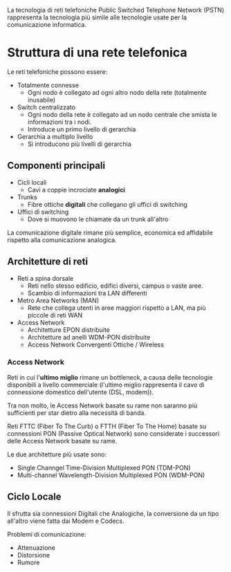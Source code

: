 La tecnologia di reti telefoniche Public Switched Telephone Network (PSTN) rappresenta la tecnologia più simile alle tecnologie usate per la comunicazione informatica.

# Struttura di una rete telefonica
Le reti telefoniche possono essere:
- Totalmente connesse
	- Ogni nodo è collegato ad ogni altro nodo della rete (totalmente inusabile)
- Switch centralizzato
	- Ogni nodo della rete è collegato ad un nodo centrale che smista le informazioni tra i nodi.
	- Introduce un primo livello di gerarchia
- Gerarchia a multiplo livello
	- Si introducono più livelli di gerarchia

## Componenti principali
- Cicli locali
	- Cavi a coppie incrociate **analogici**
- Trunks
	- Fibre ottiche **digitali** che collegano gli uffici di switching
- Uffici di switching
	- Dove si muovono le chiamate da un trunk all'altro

La comunicazione digitale rimane più semplice, economica ed affidabile rispetto alla comunicazione analogica.

## Architetture di reti
- Reti a spina dorsale
	- Reti nello stesso edificio, edifici diversi, campus o vaste aree.
	- Scambio di informazioni tra LAN differenti
- Metro Area Networks (MAN)
	- Rete che collega utenti in aree maggiori rispetto a LAN, ma più piccole di reti WAN
- Access Network
	- Architetture EPON distribuite
	- Architetture ad anelli WDM-PON distribuite
	- Access Network Convergenti Ottiche / Wireless

### Access Network
Reti in cui l'**ultimo miglio** rimane un bottleneck, a causa delle tecnologie disponibili a livello commerciale (l'ultimo miglio rappresenta il cavo di connessione domestico dell'utente (DSL, modem)).

Tra non molto, le Access Network basate su rame non saranno più sufficienti per star dietro alla necessità di banda.

Reti FTTC (Fiber To The Curb) o FTTH (Fiber To The Home) basate su connessioni PON (Passive Optical Network) sono considerate i successori delle Access Network basate su rame.

Le due architetture più usate sono:
- Single Channgel Time-Division Multiplexed PON (TDM-PON)
- Multi-channel Wavelength-Division Multiplexed PON (WDM-PON)

## Ciclo Locale
Il sfrutta sia connessioni Digitali che Analogiche, la conversione da un tipo all'altro viene fatta dai Modem e Codecs.

Problemi di comunicazione:
- Attenuazione
- Distorsione
- Rumore

###